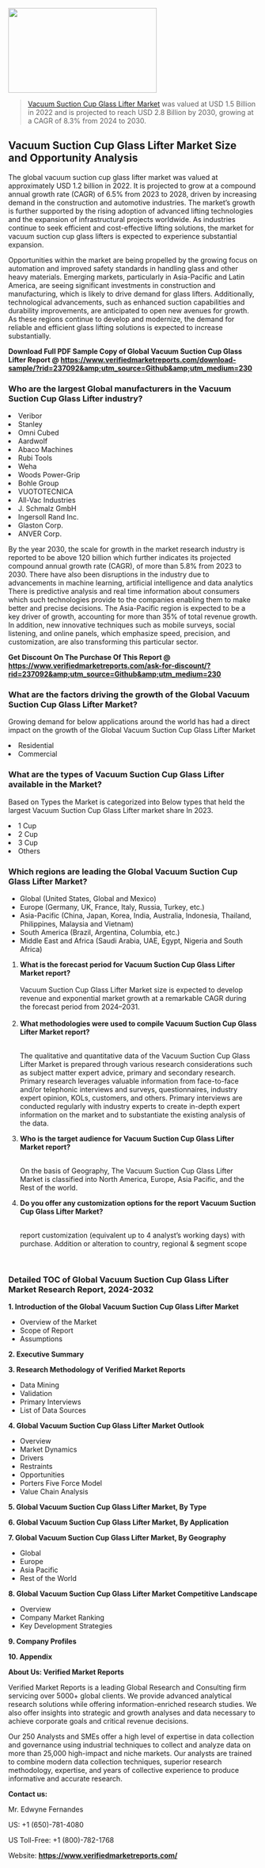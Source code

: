 <img src="https://ffe5etoiles.com/wp-content/uploads/2024/12/MST1-300x171.png" alt="" width="300" height="171" class="alignnone size-medium wp-image-20088" /><blockquote><p><p><a href="https://www.verifiedmarketreports.com/download-sample/?rid=237092&utm_source=Github&utm_medium=230" target="_blank">Vacuum Suction Cup Glass Lifter Market</a> was valued at USD 1.5 Billion in 2022 and is projected to reach USD 2.8 Billion by 2030, growing at a CAGR of 8.3% from 2024 to 2030.</p></blockquote><p><h2>Vacuum Suction Cup Glass Lifter Market Size and Opportunity Analysis</h2><p>The global vacuum suction cup glass lifter market was valued at approximately USD 1.2 billion in 2022. It is projected to grow at a compound annual growth rate (CAGR) of 6.5% from 2023 to 2028, driven by increasing demand in the construction and automotive industries. The market’s growth is further supported by the rising adoption of advanced lifting technologies and the expansion of infrastructural projects worldwide. As industries continue to seek efficient and cost-effective lifting solutions, the market for vacuum suction cup glass lifters is expected to experience substantial expansion.</p><p>Opportunities within the market are being propelled by the growing focus on automation and improved safety standards in handling glass and other heavy materials. Emerging markets, particularly in Asia-Pacific and Latin America, are seeing significant investments in construction and manufacturing, which is likely to drive demand for glass lifters. Additionally, technological advancements, such as enhanced suction capabilities and durability improvements, are anticipated to open new avenues for growth. As these regions continue to develop and modernize, the demand for reliable and efficient glass lifting solutions is expected to increase substantially.</p></p><p class=""><strong>Download Full PDF Sample Copy of Global Vacuum Suction Cup Glass Lifter Report @ <a href="https://www.verifiedmarketreports.com/download-sample/?rid=237092&amp;utm_source=Github&amp;utm_medium=230" target="_blank">https://www.verifiedmarketreports.com/download-sample/?rid=237092&amp;utm_source=Github&amp;utm_medium=230</a></strong></p><h3 id="" class="">Who are the largest Global manufacturers in the Vacuum Suction Cup Glass Lifter industry?</h3><p><li>Veribor</li><li> Stanley</li><li> Omni Cubed</li><li> Aardwolf</li><li> Abaco Machines</li><li> Rubi Tools</li><li> Weha</li><li> Woods Power-Grip</li><li> Bohle Group</li><li> VUOTOTECNICA</li><li> All-Vac Industries</li><li> J. Schmalz GmbH</li><li> Ingersoll Rand Inc.</li><li> Glaston Corp.</li><li> ANVER Corp.</li></p><div class=""><div class="" dir="" data-message-author-role="" data-message-id="" data-message-model-slug=""><div class=""><div class=""><div class=""><div class="" dir="" data-message-author-role="" data-message-id="" data-message-model-slug=""><div class=""><div class=""><p>By the year 2030, the scale for growth in the market research industry is reported to be above 120 billion which further indicates its projected compound annual growth rate (CAGR), of more than 5.8% from 2023 to 2030. There have also been disruptions in the industry due to advancements in machine learning, artificial intelligence and data analytics There is predictive analysis and real time information about consumers which such technologies provide to the companies enabling them to make better and precise decisions. The Asia-Pacific region is expected to be a key driver of growth, accounting for more than 35% of total revenue growth. In addition, new innovative techniques such as mobile surveys, social listening, and online panels, which emphasize speed, precision, and customization, are also transforming this particular sector.</p><p><strong>Get Discount On The Purchase Of This Report @&nbsp; <a href="https://www.verifiedmarketreports.com/ask-for-discount/?rid=237092&amp;utm_source=Github&amp;utm_medium=230" target="_blank">https://www.verifiedmarketreports.com/ask-for-discount/?rid=237092&amp;utm_source=Github&amp;utm_medium=230</a></strong></p></div></div></div></div></div></div></div></div><h3 id="" class="">What are the factors driving the growth of the Global Vacuum Suction Cup Glass Lifter Market?</h3><p id="" class="">Growing demand for below applications around the world has had a direct impact on the growth of the Global Vacuum Suction Cup Glass Lifter Market</p><p id="" class=""><li>Residential</li><li> Commercial</li></p><h3 id="" class="">What are the types of Vacuum Suction Cup Glass Lifter available in the Market?</h3><p id="" class="">Based on Types the Market is categorized into Below types that held the largest Vacuum Suction Cup Glass Lifter market share In 2023.</p><p id="" class=""><li>1 Cup</li><li> 2 Cup</li><li> 3 Cup</li><li> Others</li></p><h3 id="" class="">Which regions are leading the Global Vacuum Suction Cup Glass Lifter Market?</h3><ul><li>Global (United States, Global and Mexico)</li><li>Europe (Germany, UK, France, Italy, Russia, Turkey, etc.)</li><li>Asia-Pacific (China, Japan, Korea, India, Australia, Indonesia, Thailand, Philippines, Malaysia and Vietnam)</li><li>South America (Brazil, Argentina, Columbia, etc.)</li><li>Middle East and Africa (Saudi Arabia, UAE, Egypt, Nigeria and South Africa)</li></ul><p><ol><li><strong>What is the forecast period for Vacuum Suction Cup Glass Lifter Market report?<br /></strong><br /><span data-sheets-root="1" data-sheets-value="{&quot;1&quot;:2,&quot;2&quot;:&quot;XXXX size is expected to develop revenue and exponential market growth at a remarkable CAGR during the forecast period from 2024&ndash;2030.&quot;}" data-sheets-userformat="{&quot;2&quot;:12674,&quot;4&quot;:{&quot;1&quot;:2,&quot;2&quot;:16776960},&quot;10&quot;:2,&quot;11&quot;:0,&quot;15&quot;:&quot;Arial&quot;,&quot;16&quot;:12}">Vacuum Suction Cup Glass Lifter Market size is expected to develop revenue and exponential market growth at a remarkable CAGR during the forecast period from 2024&ndash;2031.</span><br /><br /></li><li><strong>What methodologies were used to compile Vacuum Suction Cup Glass Lifter Market report?<br /><br /></strong><p>The qualitative and quantitative data of the&nbsp;Vacuum Suction Cup Glass Lifter Market is prepared through various research considerations such as subject matter expert advice, primary and secondary research. Primary research leverages valuable information from face-to-face and/or telephonic interviews and surveys, questionnaires, industry expert opinion, KOLs, customers, and others. Primary interviews are conducted regularly with industry experts to create in-depth expert information on the market and to substantiate the existing analysis of the data.&nbsp;</p></li><li><strong>Who is the target audience for Vacuum Suction Cup Glass Lifter Market report?<br /><br /></strong><p>On the basis of Geography, The&nbsp;Vacuum Suction Cup Glass Lifter Market is classified into North America, Europe, Asia Pacific, and the Rest of the world.</p></li><li><strong>Do you offer any customization options for the report Vacuum Suction Cup Glass Lifter Market?<br /><br /></strong><p>report customization (equivalent up to 4 analyst&rsquo;s working days) with purchase. Addition or alteration to country, regional &amp; segment scope</p><p>&nbsp;</p></li></ol></p><h3 id="" class="">Detailed TOC of Global Vacuum Suction Cup Glass Lifter Market Research Report, 2024-2032</h3><p id="" class=""><strong>1. Introduction of the Global Vacuum Suction Cup Glass Lifter Market</strong></p><ul><li>Overview of the Market</li><li>Scope of Report</li><li>Assumptions</li></ul><p id="" class=""><strong>2. Executive Summary</strong></p><p id="" class=""><strong>3. Research Methodology of&nbsp;Verified Market Reports</strong></p><ul><li>Data Mining</li><li>Validation</li><li>Primary Interviews</li><li>List of Data Sources</li></ul><p id="" class=""><strong>4. Global Vacuum Suction Cup Glass Lifter Market Outlook</strong></p><ul><li>Overview</li><li>Market Dynamics</li><li>Drivers</li><li>Restraints</li><li>Opportunities</li><li>Porters Five Force Model</li><li>Value Chain Analysis</li></ul><p id="" class=""><strong>5. Global Vacuum Suction Cup Glass Lifter Market, By&nbsp;Type</strong></p><p id="" class=""><strong>6. Global Vacuum Suction Cup Glass Lifter Market, By Application</strong></p><p id="" class=""><strong>7. Global Vacuum Suction Cup Glass Lifter Market, By Geography</strong></p><ul><li>Global</li><li>Europe</li><li>Asia Pacific</li><li>Rest of the World</li></ul><p id="" class=""><strong>8. Global Vacuum Suction Cup Glass Lifter Market Competitive Landscape</strong></p><ul><li>Overview</li><li>Company Market Ranking</li><li>Key Development Strategies</li></ul><p id="" class=""><strong>9. Company Profiles</strong></p><p id="" class=""><strong>10. Appendix</strong></p><p id="" class=""><strong>About Us: Verified Market Reports</strong></p><p id="" class="">Verified Market Reports is a leading Global Research and Consulting firm servicing over 5000+ global clients. We provide advanced analytical research solutions while offering information-enriched research studies. We also offer insights into strategic and growth analyses and data necessary to achieve corporate goals and critical revenue decisions.</p><p id="" class="">Our 250 Analysts and SMEs offer a high level of expertise in data collection and governance using industrial techniques to collect and analyze data on more than 25,000 high-impact and niche markets. Our analysts are trained to combine modern data collection techniques, superior research methodology, expertise, and years of collective experience to produce informative and accurate research.</p><p id="" class=""><strong>Contact us:</strong></p><p id="" class="">Mr. Edwyne Fernandes</p><p id="" class="">US: +1 (650)-781-4080</p><p id="" class="">US Toll-Free: +1 (800)-782-1768</p><p id="" class="">Website: <a target="" data-test-app-aware-link=""><strong>https://www.verifiedmarketreports.com/</strong></a></p>
